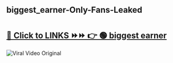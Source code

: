 
 ## biggest_earner-Only-Fans-Leaked

# <h2><a href="https://clipsfans.com/biggest_earner&ref=git">🔗 Click to LINKS ⏩⏩ 👉 🟢 biggest earner </a></h2>

<a href="https://clipsfans.com/biggest_earner&ref=git" rel="nofollow" data-target="animated-image.originalLink"><img src="https://i.ibb.co.com/xMMVF88/686577567.gif" alt="Viral Video Original" style="max-width: 100%; display: inline-block;" data-target="animated-image.originalImage"></a>
